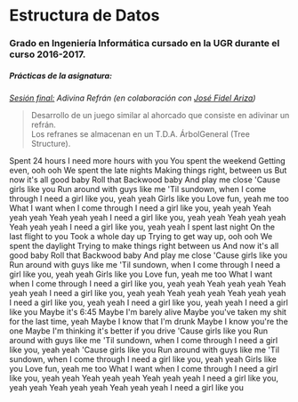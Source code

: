 # Estructura de Datos
### Grado en Ingeniería Informática cursado en la UGR durante el curso 2016-2017.
##### Prácticas de la asignatura:
<dl>
  <dt><em><a href="https://github.com/juanjeeeh/UGR_Estructura-Datos/tree/master/P5/adivina">Sesión final:</a>  Adivina Refrán (en colaboración con <a href="https://github.com/sefi97">José Fidel Ariza</a>)</em></dt>
    <blockquote>
    Desarrollo de un juego similar al ahorcado que consiste en adivinar un refrán.<br>
    Los refranes se almacenan en un T.D.A. ÁrbolGeneral (Tree Structure).
    </blockquote>
</dl>

Spent 24 hours
I need more hours with you
You spent the weekend
Getting even, ooh ooh
We spent the late nights
Making things right, between us
But now it's all good baby
Roll that Backwood baby
And play me close
'Cause girls like you
Run around with guys like me
'Til sundown, when I come through
I need a girl like you, yeah yeah
Girls like you
Love fun, yeah me too
What I want when I come through
I need a girl like you, yeah yeah
Yeah yeah yeah
Yeah yeah yeah
I need a girl like you, yeah yeah
Yeah yeah yeah
Yeah yeah yeah
I need a girl like you, yeah yeah
I spent last night
On the last flight to you
Took a whole day up
Trying to get way up, ooh ooh
We spent the daylight
Trying to make things right between us
And now it's all good baby
Roll that Backwood baby
And play me close
'Cause girls like you
Run around with guys like me
'Til sundown, when I come through
I need a girl like you, yeah yeah
Girls like you
Love fun, yeah me too
What I want when I come through
I need a girl like you, yeah yeah
Yeah yeah yeah
Yeah yeah yeah
I need a girl like you, yeah yeah
Yeah yeah yeah
Yeah yeah yeah
I need a girl like you, yeah yeah
I need a girl like you, yeah yeah
I need a girl like you
Maybe it's 6:45
Maybe I'm barely alive
Maybe you've taken my shit for the last time, yeah
Maybe I know that I'm drunk
Maybe I know you're the one
Maybe I'm thinking it's better if you drive
'Cause girls like you
Run around with guys like me
'Til sundown, when I come through
I need a girl like you, yeah yeah
'Cause girls like you
Run around with guys like me
'Til sundown, when I come through
I need a girl like you, yeah yeah
Girls like you
Love fun, yeah me too
What I want when I come through
I need a girl like you, yeah yeah
Yeah yeah yeah
Yeah yeah yeah
I need a girl like you, yeah yeah
Yeah yeah yeah
Yeah yeah yeah
I need a girl like you

